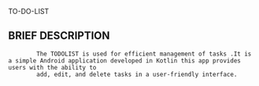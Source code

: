 TO-DO-LIST

BRIEF DESCRIPTION
-----------------

            The TODOLIST is used for efficient management of tasks .It is a simple Android application developed in Kotlin this app provides users with the ability to
            add, edit, and delete tasks in a user-friendly interface.
